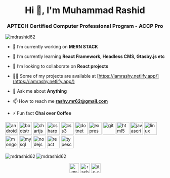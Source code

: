 <h1 align="center">Hi 👋, I'm Muhammad Rashid</h1>
<h3 align="center">APTECH Certified Computer Professional Program - ACCP Pro </h3>

<p align="left"> <img src="https://komarev.com/ghpvc/?username=mdrashid62" alt="mdrashid62" /> </p>

- 🔭 I’m currently working on **MERN STACK**

- 🌱 I’m currently learning **React Framework, Headless CMS, Gtasby.js etc**

- 👯 I’m looking to collaborate on **React projects**

- 👨‍💻 Some of my projects are available at [https://iamrashy.netlify.app/](https://iamrashy.netlify.app/)

- 💬 Ask me about **Anything**

- 📫 How to reach me **rashy.mr62@gmail.com**

- ⚡ Fun fact **Chai over Coffee**

<p align="left"><img src="https://devicons.github.io/devicon/devicon.git/icons/android/android-original-wordmark.svg" alt="android" width="40" height="40"/> <img src="https://devicons.github.io/devicon/devicon.git/icons/bootstrap/bootstrap-plain.svg" alt="bootstrap" width="40" height="40"/> <img src="https://www.chartjs.org/media/logo-title.svg" alt="chartjs" width="40" height="40"/> <img src="https://devicons.github.io/devicon/devicon.git/icons/csharp/csharp-original.svg" alt="csharp" width="40" height="40"/> <img src="https://devicons.github.io/devicon/devicon.git/icons/css3/css3-original-wordmark.svg" alt="css3" width="40" height="40"/> <img src="https://devicons.github.io/devicon/devicon.git/icons/dot-net/dot-net-original-wordmark.svg" alt="dotnet" width="40" height="40"/> <img src="https://devicons.github.io/devicon/devicon.git/icons/express/express-original-wordmark.svg" alt="express" width="40" height="40"/> <img src="https://www.vectorlogo.zone/logos/git-scm/git-scm-icon.svg" alt="git" width="40" height="40"/> <img src="https://devicons.github.io/devicon/devicon.git/icons/html5/html5-original-wordmark.svg" alt="html5" width="40" height="40"/> <img src="https://devicons.github.io/devicon/devicon.git/icons/javascript/javascript-original.svg" alt="javascript" width="40" height="40"/> <img src="https://devicons.github.io/devicon/devicon.git/icons/linux/linux-original.svg" alt="linux" width="40" height="40"/> <img src="https://devicons.github.io/devicon/devicon.git/icons/mongodb/mongodb-original-wordmark.svg" alt="mongodb" width="40" height="40"/> <img src="https://devicons.github.io/devicon/devicon.git/icons/mysql/mysql-original-wordmark.svg" alt="mysql" width="40" height="40"/> <img src="https://devicons.github.io/devicon/devicon.git/icons/nodejs/nodejs-original-wordmark.svg" alt="nodejs" width="40" height="40"/> <img src="https://devicons.github.io/devicon/devicon.git/icons/react/react-original-wordmark.svg" alt="react" width="40" height="40"/> <img src="https://devicons.github.io/devicon/devicon.git/icons/typescript/typescript-original.svg" alt="typescript" width="40" height="40"/></p><img align="left" src="https://github-readme-stats.vercel.app/api/top-langs/?username=mdrashid62&layout=compact&hide=html" alt="mdrashid62" />

<img align="center" src="https://github-readme-stats.vercel.app/api?username=mdrashid62&show_icons=true" alt="mdrashid62" />

<p align="center">
<a href="https://twitter.com/mr62rashy" target="blank"><img align="center" src="https://cdn.jsdelivr.net/npm/simple-icons@3.0.1/icons/twitter.svg" alt="mr62rashy" height="30" width="30" /></a>
<a href="https://fb.com/rashy.mr62" target="blank"><img align="center" src="https://cdn.jsdelivr.net/npm/simple-icons@3.0.1/icons/facebook.svg" alt="rashy.mr62" height="30" width="30" /></a>
<a href="https://instagram.com/its_rashy" target="blank"><img align="center" src="https://cdn.jsdelivr.net/npm/simple-icons@3.0.1/icons/instagram.svg" alt="its_rashy" height="30" width="30" /></a>
</p>
